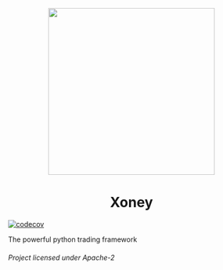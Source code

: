 <div align="center">
  <img src="https://github.com/quick-trade/xoney/blob/dev/img/logo_with_slogan.PNG?raw=true" width="340" height="340">

# Xoney
</div>

[![codecov](https://codecov.io/gh/quick-trade/xoney/branch/dev/graph/badge.svg)](https://codecov.io/gh/quick-trade/xoney)

The powerful python trading framework
###### Project licensed under Apache-2
